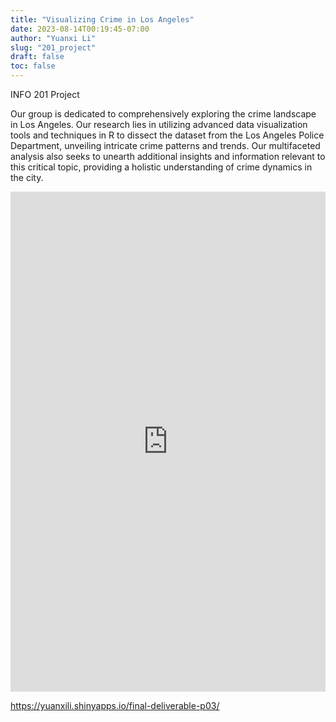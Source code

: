 ```yaml
---
title: "Visualizing Crime in Los Angeles"
date: 2023-08-14T00:19:45-07:00
author: "Yuanxi Li"
slug: "201_project"
draft: false
toc: false
---
```


INFO 201 Project

Our group is dedicated to comprehensively exploring the crime landscape in Los Angeles. Our research lies in utilizing advanced data visualization tools and techniques in R to dissect the dataset from the Los Angeles Police Department, unveiling intricate crime patterns and trends. Our multifaceted analysis also seeks to unearth additional insights and information relevant to this critical topic, providing a holistic understanding of crime dynamics in the city.

<iframe src="https://yuanxili.shinyapps.io/final-deliverable-p03/" width="100%" height="800" frameborder="0"></iframe>

https://yuanxili.shinyapps.io/final-deliverable-p03/